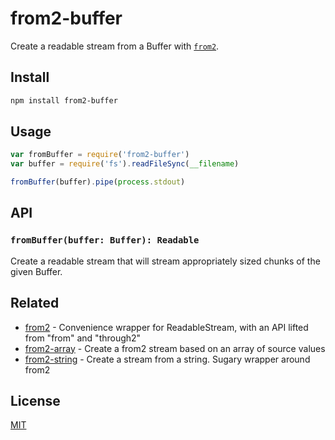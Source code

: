 # from2-buffer

Create a readable stream from a Buffer with [`from2`](https://github.com/hughsk/from2).

## Install

```bash
npm install from2-buffer
```

## Usage

```js
var fromBuffer = require('from2-buffer')
var buffer = require('fs').readFileSync(__filename)

fromBuffer(buffer).pipe(process.stdout)
```

## API

### `fromBuffer(buffer: Buffer): Readable`

Create a readable stream that will stream appropriately sized chunks of the given Buffer.

## Related

 - [from2](https://github.com/hughsk/from2) - Convenience wrapper for ReadableStream, with an API lifted from "from" and "through2"
 - [from2-array](https://github.com/binocarlos/from2-array) - Create a from2 stream based on an array of source values
 - [from2-string](https://github.com/yoshuawuyts/from2-string) - Create a stream from a string. Sugary wrapper around from2

## License

[MIT](./LICENSE)
